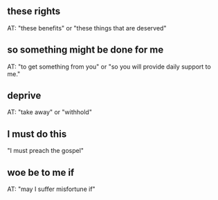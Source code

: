 ## these rights ##

AT: "these benefits" or "these things that are deserved"

## so something might be done for me ##

AT: "to get something from you" or "so you will provide daily support to me."

## deprive ##

AT: "take away" or "withhold"

## I must do this ##

"I must preach the gospel"

## woe be to me if ##

AT: "may I suffer misfortune if"